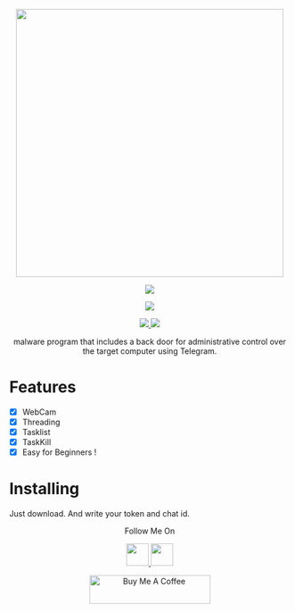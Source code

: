 <p align="center">
  <img width="480" height="480" src="https://media.giphy.com/media/dCco2kYIus7SZ6uuih/giphy.gif">
</p>
<p align="center"><img src="https://img.shields.io/badge/Version-2.0-brightgreen"></p>

</p> 
<p align="center"><img src="https://img.shields.io/badge/Author-Yezz123-green.svg"> 
</p>

<p align="center">
  <a href="https://github.com/yezz123">
    <img src="https://img.shields.io/github/followers/yezz123?label=Follow&style=social">
  </a>
  <a href="https://github.com/Elitestuff/FroggyFrog/stargazers">
    <img src="https://img.shields.io/github/stars/Elitestuff/FroggyFrog?style=social">
  </a>
</p>
<p align="center">
 malware program that includes a back door for administrative control over the target computer using Telegram.
</p>


# Features 
- [X] WebCam
- [X] Threading
- [X] Tasklist
- [X] TaskKill
- [X] Easy for Beginners !

# Installing 

Just download. And write your token and chat id.

<p align="center">
  Follow Me On
</p>
<p align="center">
  <a href="https://www.youtube.com/channel/UC5ba_E8pgMV0ETCRn7PQzUg?view_as=subscriber">
    <img src="https://www.iconsdb.com/icons/preview/black/youtube-4-xxl.png" width="40" height="40">
  </a>
  <a href="https://instagram.com/Froggy__19">
    <img src="http://clipart-library.com/images_k/instagram-png-transparent/instagram-png-transparent-16.png" width="40" height="40">
    </a>
</p>

<p align="center">
<a href="https://www.buymeacoffee.com/tahiri" target="_blank"><img src="https://cdn.buymeacoffee.com/buttons/default-orange.png" alt="Buy Me A Coffee" style="height: 51px !important;width: 217px !important;" ></a>
</p>
